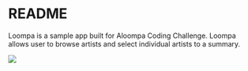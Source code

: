 # README


Loompa is a sample app built for Aloompa Coding Challenge. Loompa allows user to browse artists and select individual artists to a summary.

![](loompa.gif)

